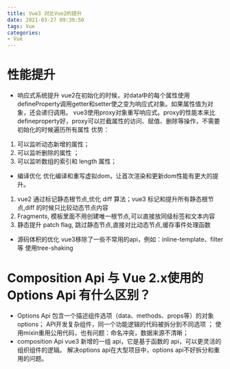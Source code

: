```yaml
---
title: Vue3 对比Vue2的提升
date: 2021-03-27 09:39:50
tags: Vue
categories: 
- Vue
---
```

# 性能提升
* 响应式系统提升
vue2在初始化的时候，对data中的每个属性使用defineProperty调用getter和setter使之变为响应式对象。如果属性值为对象，还会递归调用。
vue3使用proxy对象重写响应式。proxy的性能本来比defineproperty好，proxy可以拦截属性的访问、赋值、删除等操作，不需要初始化的时候遍历所有属性
优势： 
1. 可以监听动态新增的属性；
2. 可以监听删除的属性 ；
3. 可以监听数组的索引和 length 属性；

* 编译优化
优化编译和重写虚拟dom，让首次渲染和更新dom性能有更大的提升。
1. vue2 通过标记静态根节点,优化 diff 算法；vue3 标记和提升所有静态根节点,diff 的时候只比较动态节点内容
2. Fragments, 模板里面不用创建唯一根节点,可以直接放同级标签和文本内容
3. 静态提升 patch flag, 跳过静态节点,直接对比动态节点,缓存事件处理函数

* 源码体积的优化
vue3移除了一些不常用的api，例如：inline-template、filter等 使用tree-shaking

# Composition Api 与 Vue 2.x使用的Options Api 有什么区别？
* Options Api
包含一个描述组件选项（data、methods、props等）的对象 options；
API开发复杂组件，同一个功能逻辑的代码被拆分到不同选项 ；
使用mixin重用公用代码，也有问题：命名冲突，数据来源不清晰；
* composition Api
vue3 新增的一组 api，它是基于函数的 api，可以更灵活的组织组件的逻辑。
解决options api在大型项目中，options api不好拆分和重用的问题。





